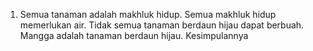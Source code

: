 1. Semua tanaman adalah makhluk hidup. Semua makhluk hidup memerlukan air. Tidak semua tanaman berdaun hijau dapat berbuah. Mangga adalah tanaman berdaun hijau. Kesimpulannya